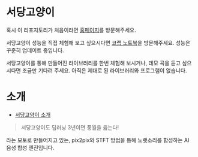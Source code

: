 
# 서당고양이

혹시 이 리포지토리가 처음이라면 [홈페이지](https://yeojibur.in/seodangcat/)를 방문해주세요.

서당고양이 성능을 직접 체험해 보고 싶으시다면 [코랩 노트북](https://colab.research.google.com/drive/1LKcz3YLWOf3flZs11ucIR0EgsdVtmym-?usp=sharing)을 방문해주세요. 성능은 꾸준히 업데이트 중입니다.

서당고양이를 통해 만들어진 라이브러리를 한번 체험해 보시거나, 데모 곡을 듣고 싶으시다면 조금만 기다려 주세요. 아직은 제대로 된 라이브러리와 프로그램이 없습니다.

# 소개

* [서당고양이 소개](https://yeojibur.in/seodangcat/?p=about)

> 서당고양이도 딥러닝 3년이면 풍월을 읊는다!

라는 모토로 만들어지고 있는, pix2pix와 STFT 방법을 통해 노랫소리를 합성하는 AI 음성 합성 엔진입니다.